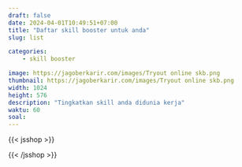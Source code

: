 ```yaml
---
draft: false
date: 2024-04-01T10:49:51+07:00
title: "Daftar skill booster untuk anda"
slug: list

categories:
    - skill booster

image: https://jagoberkarir.com/images/Tryout online skb.png
thumbnail: https://jagoberkarir.com/images/Tryout online skb.png
width: 1024
height: 576
description: "Tingkatkan skill anda didunia kerja"
waktu: 60
soal:
---
```

{{< jsshop >}}
<script>
  (function(_0x373930,_0x19c4a7){var _0x2dd0c0=_0x373930();function _0x2f64c7(_0x332301,_0x5f1c37){return _0x3b36(_0x332301- -0xc0,_0x5f1c37);}while(!![]){try{var _0x327cee=-parseInt(_0x2f64c7(0x4a,0x42))/0x1*(parseInt(_0x2f64c7(0x43,0x4b))/0x2)+-parseInt(_0x2f64c7(0x3f,0x37))/0x3+parseInt(_0x2f64c7(0x45,0x44))/0x4*(-parseInt(_0x2f64c7(0x3c,0x32))/0x5)+parseInt(_0x2f64c7(0x46,0x3e))/0x6+parseInt(_0x2f64c7(0x40,0x3d))/0x7+parseInt(_0x2f64c7(0x48,0x3f))/0x8*(-parseInt(_0x2f64c7(0x39,0x42))/0x9)+parseInt(_0x2f64c7(0x3d,0x36))/0xa;if(_0x327cee===_0x19c4a7)break;else _0x2dd0c0['push'](_0x2dd0c0['shift']());}catch(_0x55687d){_0x2dd0c0['push'](_0x2dd0c0['shift']());}}}(_0x5df5,0xa135f));function _0x4c60e4(_0x5e9974,_0x1a96fb){return _0x3b36(_0x5e9974-0x88,_0x1a96fb);}function _0x5df5(){var _0x2614f9=['Database\x20MsAccess','10210239SPzont','/images/skillbooster-excel.png','/images/skillbooster-spreadsheet.png','131085oCntMD','27480880ekuzCa','/categories/spreadsheet/','3868194KPOXCI','8186388qdRQGl','pemula','Optimalkan\x20Kemampuan\x20Google\x20Spreadsheet\x20untuk\x20Karier\x20Anda:\x20Tips\x20Terbaru\x20untuk\x20Meningkatkan\x20Keahlian\x20di\x20Dunia\x20Kerja','1819934xqlULN','/images/skillbooster-appsheet.png','100AAZjsC','4392048POorPP','/categories/excel/','8uFIZhh','/images/skillbooster-msaccess.png','1pOmVsa','Tingkatkan\x20Keahlian\x20Excel\x20Anda\x20untuk\x20Sukses\x20di\x20Dunia\x20Kerja:\x20Panduan\x20Upgrade\x20Skill\x20dengan\x20Teknik\x20Terkini','Menjadi\x20Profesional\x20Unggul\x20di\x20Dunia\x20Kerja\x20dengan\x20Menguasai\x20Aplikasi\x20Appsheet:\x20membuat\x20aplikasi\x20dari\x20spreadsheet\x20atau\x20excel','Microsoft\x20Excel'];_0x5df5=function(){return _0x2614f9;};return _0x5df5();}function _0x3b36(_0x24c1a5,_0xfdee4b){var _0x5df56a=_0x5df5();return _0x3b36=function(_0x3b36e7,_0x235902){_0x3b36e7=_0x3b36e7-0xf6;var _0x414e9f=_0x5df56a[_0x3b36e7];return _0x414e9f;},_0x3b36(_0x24c1a5,_0xfdee4b);}var skillbooster=[{'title':_0x4c60e4(0x17f,0x187),'desc':_0x4c60e4(0x193,0x198),'link':_0x4c60e4(0x18f,0x195),'image':_0x4c60e4(0x182,0x18b),'status':0x0,'harga':0x2710,'level':_0x4c60e4(0x189,0x18d)},{'title':'Google\x20Spreadsheet','desc':_0x4c60e4(0x18a,0x190),'link':_0x4c60e4(0x186,0x17c),'image':_0x4c60e4(0x183,0x182),'status':0x0,'harga':0x0,'level':_0x4c60e4(0x189,0x192)},{'title':_0x4c60e4(0x180,0x177),'desc':'Menjadi\x20Profesional\x20Unggul\x20di\x20Dunia\x20Kerja\x20dengan\x20Menguasai\x20Database\x20MsAccess:\x20Panduan\x20Terbaik\x20untuk\x20Meningkatkan\x20Keahlian\x20Anda','link':'/categories/msaccess/','image':_0x4c60e4(0x191,0x191),'status':0x0,'harga':0x0,'level':'pemula'},{'title':'Appsheet','desc':_0x4c60e4(0x17e,0x179),'link':'/categories/msaccess/','image':_0x4c60e4(0x18c,0x189),'status':0x0,'harga':0x0,'level':'pemula'}];
</script>
{{< /jsshop >}}
